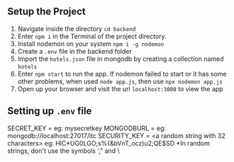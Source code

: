 ## Setup the Project

1. Navigate inside the directory `cd backend`
2. Enter `npm i` in the Terminal of the project directory.
3. Install nodemon on your system `npm i -g nodemon`
4. Create a `.env` file in the backend folder
5. Import the `hotels.json` file in mongodb by creating a collection named `hotels`
6. Enter `npm start` to run the app. If nodemon failed to start or it has some other problems, when used `node app.js`, then use `npx nodemon app.js`
7. Open up your browser and visit the url `localhost:3000` to view the app

## Setting up `.env` file

SECRET_KEY = <any random string> eg: mysecretkey
MONGODBURL = <your mongodb url for connection> eg: mongodb://localhost:27017/itc
SECURITY_KEY = <a random string with 32 characters> eg: HlC*UG0LGO;s%{&bVnT_ocz)u2;QE$SD
*In random strings, don't use the symbols '," and \

